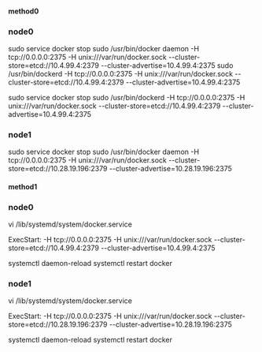 #### method0 ####
### node0 ###
sudo service docker stop
sudo /usr/bin/docker daemon -H tcp://0.0.0.0:2375 -H unix:///var/run/docker.sock --cluster-store=etcd://10.4.99.4:2379 --cluster-advertise=10.4.99.4:2375
sudo /usr/bin/dockerd -H tcp://0.0.0.0:2375 -H unix:///var/run/docker.sock --cluster-store=etcd://10.4.99.4:2379 --cluster-advertise=10.4.99.4:2375

sudo service docker stop
sudo /usr/bin/dockerd -H tcp://0.0.0.0:2375 -H unix:///var/run/docker.sock --cluster-store=etcd://10.4.99.4:2379 --cluster-advertise=10.4.99.4:2375

### node1 ###
sudo service docker stop
sudo /usr/bin/docker daemon -H tcp://0.0.0.0:2375 -H unix:///var/run/docker.sock --cluster-store=etcd://10.28.19.196:2379 --cluster-advertise=10.28.19.196:2375


#### method1 ####
### node0 ###
vi /lib/systemd/system/docker.service

ExecStart:
-H tcp://0.0.0.0:2375 -H unix:///var/run/docker.sock --cluster-store=etcd://10.4.99.4:2379 --cluster-advertise=10.4.99.4:2375

systemctl daemon-reload 
systemctl restart docker

### node1 ###
vi /lib/systemd/system/docker.service

ExecStart:
-H tcp://0.0.0.0:2375 -H unix:///var/run/docker.sock --cluster-store=etcd://10.28.19.196:2379 --cluster-advertise=10.28.19.196:2375

systemctl daemon-reload 
systemctl restart docker


